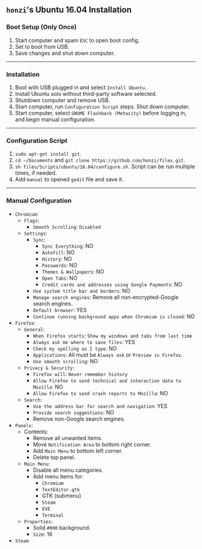 `honzi`'s Ubuntu 16.04 Installation
-----------------------------------

### Boot Setup (Only Once)

1. Start computer and spam `ESC` to open boot config.
2. Set to boot from USB.
3. Save changes and shut down computer.

---

### Installation

1. Boot with USB plugged in and select `Install Ubuntu`.
2. Install Ubuntu solo without third-party software selected.
3. Shutdown computer and remove USB.
4. Start computer, run `Configuration Script` steps. Shut down computer.
5. Start computer, select `GNOME Flashback (Metacity)` before logging in, and begin manual configuration.

---

### Configuration Script

1. `sudo apt-get install git`.
2. `cd ~/Documents` and `git clone https://github.com/honzi/files.git`.
3. `sh files/Scripts/ubuntu/16.04/configure.sh`. Script can be run multiple times, if needed.
4. Add `manual` to opened `gedit` file and save it.

---

### Manual Configuration

* `Chromium`:
  * `Flags`:
    * `Smooth Scrolling`: `Disabled`
  * `Settings`:
    * `Sync`:
      * `Sync Everything`: NO
      * `Autofill`: NO
      * `History`: NO
      * `Passwords`: NO
      * `Themes & Wallpapers`: NO
      * `Open Tabs`: NO
      * `Credit cards and addresses using Google Payments`: NO
    * `Use system title bar and borders`: NO
    * `Manage search engines`: Remove all non-encrypted-Google search engines.
    * `Default browser`: YES
    * `Continue running background apps when Chromium is closed`: NO
* `Firefox`:
  * `General`:
    * `When Firefox starts`: `Show my windows and tabs from last time`
    * `Always ask me where to save files`: YES
    * `Check my spelling as I type`: NO
    * `Applications`: All must be `Always ask` or `Preview in Firefox`.
    * `Use smooth scrolling`: NO
  * `Privacy & Security`:
    * `Firefox will`: `Never remember history`
    * `Allow Firefox to send technical and interaction data to Mozilla`: NO
    * `Allow Firefox to send crash reports to Mozilla`: NO
  * `Search`:
    * `Use the address bar for search and navigation`: YES
    * `Provide search suggestions`: NO
    * Remove non-Google search engines.
* `Panels`:
  * Contents:
    * Remove all unwanted items.
    * Move `Notification Area` to bottom right corner.
    * Add `Main Menu` to bottom left corner.
    * Delete top panel.
  * `Main Menu`:
    * Disable all menu categories.
    * Add menu items for:
      * `Chromium`
      * `TextEditor.gtk`
      * GTK (submenu)
      * `Steam`
      * `EVE`
      * `Terminal`
  * `Properties`:
    * Solid `#000` background.
    * `Size`: 16
* `Steam`
